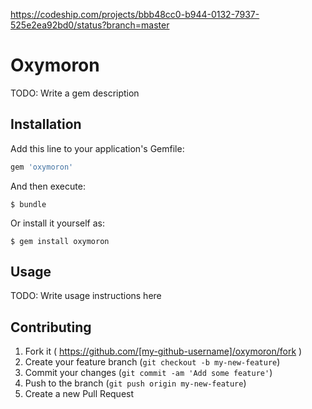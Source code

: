 https://codeship.com/projects/bbb48cc0-b944-0132-7937-525e2ea92bd0/status?branch=master

# Oxymoron

TODO: Write a gem description

## Installation

Add this line to your application's Gemfile:

```ruby
gem 'oxymoron'
```

And then execute:

    $ bundle

Or install it yourself as:

    $ gem install oxymoron

## Usage

TODO: Write usage instructions here

## Contributing

1. Fork it ( https://github.com/[my-github-username]/oxymoron/fork )
2. Create your feature branch (`git checkout -b my-new-feature`)
3. Commit your changes (`git commit -am 'Add some feature'`)
4. Push to the branch (`git push origin my-new-feature`)
5. Create a new Pull Request
